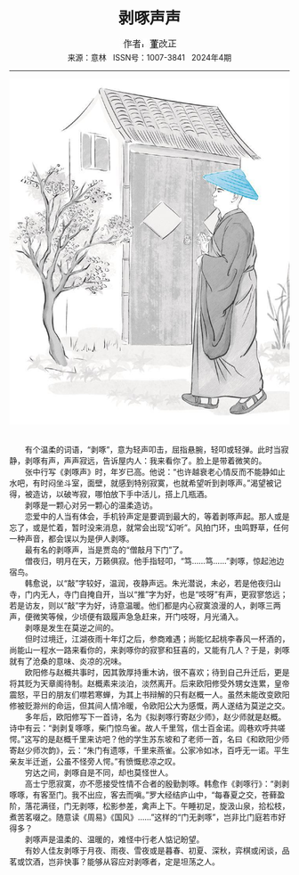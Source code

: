 # <center>剥啄声声</center> 

<div align=center><img src="https://raw.githubusercontent.com/leaguecn/magazines/main/img_authors/%25d7%25f7%25d5%25df%25a3%25ba%25b6%25ad%25b8%25c4%25d5%25fd.jpg"></div> 

<center>来源：意林   ISSN号：1007-3841   2024年4期</center> 


* * *


![](https://raw.githubusercontent.com/leaguecn/magazines/main/img/yili20240404-1-l.jpg)

  
<br>　　有个温柔的词语，“剥啄”，意为轻声叩击，屈指悬腕，轻叩或轻弹。此时当寂静，剥啄有声，声声寂远，告诉屋内人：我来看你了。脸上是带着微笑的。  
　　张中行写《剥啄声》时，年岁已高。他说：“也许越衰老心情反而不能静如止水吧，有时闷坐斗室，面壁，就感到特别寂寞，也就希望听到剥啄声。”渴望被记得，被造访，以破岑寂，哪怕放下手中活儿，搭上几瓶酒。  
　　剥啄是一颗心对另一颗心的温柔造访。  
　　恋爱中的人当有体会，手机铃声定是要调到最大的，等着剥啄声起。那人或是忘了，或是忙着，暂时没来消息，就常会出现“幻听”。风拍门环，虫鸣野草，任何一种声音，都会误以为是伊人剥啄。  
　　最有名的剥啄声，当是贾岛的“僧敲月下门”了。  
　　僧夜归，明月在天，万籁俱寂。他手指轻叩，“笃……笃……”剥啄，惊起池边宿鸟。  
　　韩愈说，以“敲”字较好，温润，夜静声远。朱光潜说，未必，若是他夜归山寺，门内无人，寺门自掩自开，当以“推”字为好，也是“吱呀”有声，更寂寥悠远；若是访友，则以“敲”字为好，诗意温暖。他们都是内心寂寞浪漫的人，剥啄三两声，便微笑等候，少顷便有趿履声急急赶来，开门吱呀，月光涌入。  
　　剥啄是发生在莫逆之间的。  
　　但时过境迁，江湖夜雨十年灯之后，参商难遇；尚能忆起桃李春风一杯酒的，尚能山一程水一路来看你的，来剥啄你的寂寥和狂喜的，又能有几人？于是，剥啄就有了沧桑的意味、炎凉的况味。  
　　欧阳修与赵概共事时，因其敦厚持重木讷，很不喜欢；待到自己升迁后，更是将其贬为天章阁待制。赵概素来淡泊，淡然离开。后来欧阳修受外甥女连累，皇帝震怒，平日的朋友们噤若寒蝉，为其上书辩解的只有赵概一人。虽然未能改变欧阳修被贬滁州的命运，但其间人情冷暖，令欧阳公大为感慨，两人遂结为莫逆之交。  
　　多年后，欧阳修写下一首诗，名为《拟剥啄行寄赵少师》，赵少师就是赵概。诗中有云：“剥剥复啄啄，柴门惊鸟雀。故人千里驾，信士百金诺。闾巷欢呼共嗟愕。”这写的是赵概千里来访吧？他的学生苏东坡和了老师一首，名曰《和欧阳少师寄赵少师次韵》，云：“朱门有遗啄，千里来燕雀。公家冷如冰，百呼无一诺。平生亲友半迁逝，公虽不怪旁人愕。”有愤慨悲凉之叹。  
　　穷达之间，剥啄自是不同，却也莫怪世人。  
　　高士宁愿寂寞，亦不愿接受性情不合者的殷勤剝啄。韩愈作《剥啄行》：“剥剥啄啄，有客至门。我不出应，客去而嗔。”罗大经结庐山中，“每春夏之交，苍藓盈阶，落花满径，门无剥啄，松影参差，禽声上下。午睡初足，旋汲山泉，拾松枝，煮苦茗啜之。随意读《周易》《国风》……”这样的“门无剥啄”，岂非比门庭若市好得多？  
　　剥啄声是温柔的、温暖的，难怪中行老人惦记盼望。  
　　有妙人佳友剥啄于月夜、雨夜、雪夜或是暮春、初夏、深秋，弈棋或闲谈，品茗或饮酒，岂非快事？能够从容应对剥啄者，定是坦荡之人。